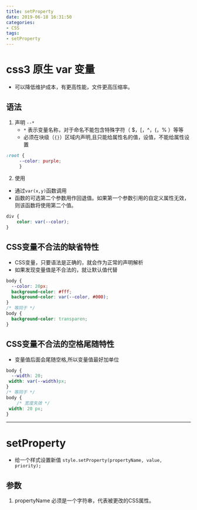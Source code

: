 ```yaml
---
title: setProperty
date: 2019-06-18 16:31:50
categories:
- CSS
tags:
- setProperty
---
```

# css3 原生 var 变量
- 可以降低维护成本，有更高性能，文件更高压缩率。
## 语法
1. 声明 `--*  `
    - `*` 表示变量名称，对于命名不能包含特殊字符（ $，[，^，(，%  ）等等
    -  必须在块级（`{}`）区域内声明,且只能给属性名的值，设值，不能给属性设置
```css
:root {
     --color: purple; 
     }

```
2. 使用
- 通过`var(x,y)`函数调用
- 函数的可选第二个参数用作回退值。如果第一个参数引用的自定义属性无效，则该函数将使用第二个值。
```css
div {
    color: var(--color);
}

```

## CSS变量不合法的缺省特性
- CSS变量，只要语法是正确的，就会作为正常的声明解析
- 如果发现变量值是不合法的，就让默认值代替
```css
body {
  --color: 20px;
  background-color: #fff;
  background-color: var(--color, #000);
}
/* 等同于 */
body {
  background-color: transparen;
}
```
## CSS变量不合法的空格尾随特性
- 变量值后面会尾随空格,所以变量值最好加单位
```css
body {
  --width: 20;
 width: var(--width)px;
}
/* 等同于 */
body {
    /* 宽度失效 */
 width: 20 px; 
}
```

---


# setProperty
- 给一个样式设置新值 `style.setProperty(propertyName, value, priority);`

## 参数
1. propertyName 必须是一个字符串，代表被更改的CSS属性。
  